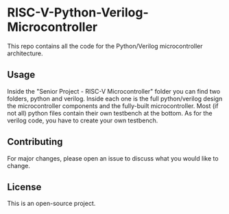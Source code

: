 # RISC-V-Python-Verilog-Microcontroller

This repo contains all the code for the Python/Verilog microcontroller architecture.

## Usage

Inside the "Senior Project - RISC-V Microcontroller" folder you can find two folders, python and verilog. Inside each one is the full python/verilog design the microcontroller components and the fully-built microcontroller. Most (if not all) python files contain their own testbench at the bottom. As for the verilog code, you have to create your own testbench.

## Contributing
For major changes, please open an issue to discuss what you would like to change.

## License
This is an open-source project.
